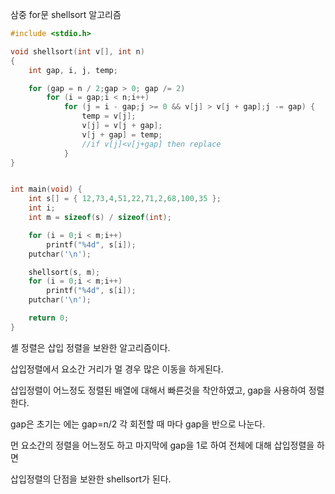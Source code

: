 삼중 for문 shellsort 알고리즘

~~~c
#include <stdio.h>

void shellsort(int v[], int n)
{
	int gap, i, j, temp;

	for (gap = n / 2;gap > 0; gap /= 2)		
		for (i = gap;i < n;i++)
			for (j = i - gap;j >= 0 && v[j] > v[j + gap];j -= gap) {
				temp = v[j];
				v[j] = v[j + gap];
				v[j + gap] = temp;		
				//if v[j]<v[j+gap] then replace
			}
}


int main(void) {
	int s[] = { 12,73,4,51,22,71,2,68,100,35 };
	int i;
	int m = sizeof(s) / sizeof(int);

	for (i = 0;i < m;i++)
		printf("%4d", s[i]);
	putchar('\n');

	shellsort(s, m);
	for (i = 0;i < m;i++)
		printf("%4d", s[i]);
	putchar('\n');

	return 0;
}
~~~



셸 정렬은 삽입 정렬을 보완한 알고리즘이다.

삽입정렬에서 요소간 거리가 멀 경우 많은 이동을 하게된다.

삽입정렬이 어느정도 정렬된 배열에 대해서 빠른것을 착안하였고, gap을 사용하여 정렬한다.



gap은  초기는 에는  gap=n/2 각 회전할 때 마다 gap을 반으로 나눈다.



먼 요소간의 정렬을 어느정도 하고 마지막에 gap을 1로 하여 전체에 대해 삽입정렬을 하면

삽입정렬의 단점을 보완한 shellsort가 된다.